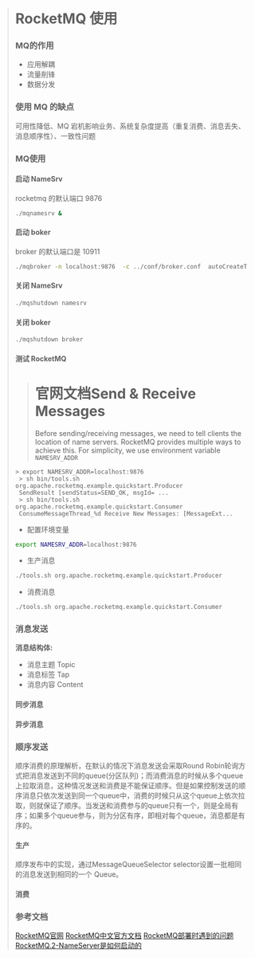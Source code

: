 > # RocketMQ 使用
>
> ### MQ的作用
>
> - 应用解耦
> - 流量削锋
> - 数据分发
>
> 
>
> ### 使用 MQ 的缺点
>
> 可用性降低、MQ 宕机影响业务、系统复杂度提高（重复消费、消息丢失、消息顺序性）、一致性问题
>
>
> ### MQ使用
>
> #### 启动 NameSrv
>
> rocketmq 的默认端口 9876
>
> ```bash
> ./mqnamesrv &
> ```
>
>
> #### 启动 boker
>
> broker 的默认端口是 10911
>
> ```bash
> ./mqbroker -n localhost:9876  -c ../conf/broker.conf  autoCreateTopicEnable=true &
> ```
>
> #### 关闭 NameSrv
>
> ```bash
> ./mqshutdown namesrv
> ```
>
> #### 关闭 boker
>
> ```bash
> ./mqshutdown broker
> ```
>
> #### 测试 RocketMQ
>
> > # 官网文档Send & Receive Messages
> >
> > Before sending/receiving messages, we need to tell clients the location of name servers. RocketMQ provides multiple ways to achieve this. For simplicity, we use environment variable `NAMESRV_ADDR`
>
> ```
> > export NAMESRV_ADDR=localhost:9876
>  > sh bin/tools.sh org.apache.rocketmq.example.quickstart.Producer
>  SendResult [sendStatus=SEND_OK, msgId= ...
>  > sh bin/tools.sh org.apache.rocketmq.example.quickstart.Consumer
>  ConsumeMessageThread_%d Receive New Messages: [MessageExt...
> ```
>
>
> - 配置环境变量
>
> ```bash
> export NAMESRV_ADDR=localhost:9876
> ```
>
> - 生产消息
>
> ```bash
> ./tools.sh org.apache.rocketmq.example.quickstart.Producer
> ```
>
> - 消费消息
>
> ```bash
> ./tools.sh org.apache.rocketmq.example.quickstart.Consumer
> ```
>
>
> ### 消息发送
>
> **消息结构体:**
>
> - 消息主题 Topic
> - 消息标签 Tap
> - 消息内容 Content
>
> 
>
> #### 同步消息
>
> #### 异步消息
>
>
> ### 顺序发送
>
> 顺序消费的原理解析，在默认的情况下消息发送会采取Round Robin轮询方式把消息发送到不同的queue(分区队列)；而消费消息的时候从多个queue上拉取消息，这种情况发送和消费是不能保证顺序。但是如果控制发送的顺序消息只依次发送到同一个queue中，消费的时候只从这个queue上依次拉取，则就保证了顺序。当发送和消费参与的queue只有一个，则是全局有序；如果多个queue参与，则为分区有序，即相对每个queue，消息都是有序的。
>
> #### 生产
>
> 顺序发布中的实现，通过MessageQueueSelector selector设置一批相同的消息发送到相同的一个 Queue。
>
> #### 消费
>
> 
>
>
> 
>
> ### 参考文档
>
> [RocketMQ官网](https://rocketmq.apache.org/)
> [RocketMQ中文官方文档](https://github.com/apache/rocketmq/tree/master/docs/cn)
> [RocketMQ部署时遇到的问题](https://www.jianshu.com/p/bfd6d849f156)
> [RocketMQ.2-NameServer是如何启动的](https://segmentfault.com/a/1190000022921110)
>
> 

